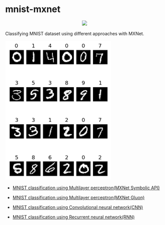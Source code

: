 # mnist-mxnet

<div align="center">
  <a href="https://mxnet.incubator.apache.org/"><img src="https://raw.githubusercontent.com/dmlc/web-data/master/mxnet/image/mxnet_logo_2.png"></a><br>
</div>

Classifying MNIST dataset using different approaches with MXNet.

![MNIST](https://raw.githubusercontent.com/jkotra/mnist-keras/master/mnist.png)

* [MNIST classification using Multilayer perceptron(MXNet Symbolic API)](https://github.com/jkotra/mnist-mxnet/blob/master/MNIST_MXNet-SYM_MLP.ipynb)

* [MNIST classification using Multilayer perceptron(MXNet Gluon)](https://github.com/jkotra/mnist-mxnet/blob/master/MNIST_MXNet_MLP.ipynb)

* [MNIST classification using Convolutional neural network(CNN)](https://github.com/jkotra/mnist-mxnet/blob/master/MNIST_MXNet_CNN.ipynb)

* [MNIST classification using Recurrent neural network(RNN)](https://github.com/jkotra/mnist-mxnet/blob/master/MNIST_MXNet_RNN.ipynb)

